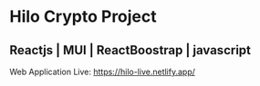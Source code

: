 # Hilo Crypto Project
## Reactjs | MUI | ReactBoostrap | javascript
Web Application
Live: https://hilo-live.netlify.app/


